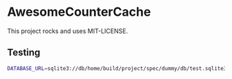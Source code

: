 # AwesomeCounterCache

This project rocks and uses MIT-LICENSE.

## Testing

```bash
DATABASE_URL=sqlite3://db/home/build/project/spec/dummy/db/test.sqlite3 bundle exec rspec
```
